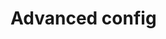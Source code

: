 # Advanced config

<!-- pokazać jak podmienić overlay.config, dać odnośnik do app.config poszczególnych serwisów, powiedzieć że trzeba wiedzieć co się robi -->
